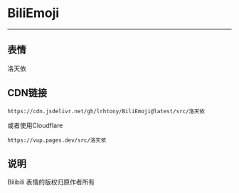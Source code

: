 # BiliEmoji
---
## 表情
洛天依
## CDN链接
```
https://cdn.jsdelivr.net/gh/lrhtony/BiliEmoji@latest/src/洛天依
```
或者使用Cloudflare
```
https://vup.pages.dev/src/洛天依
```
## 说明
Bilibili 表情的版权归原作者所有
